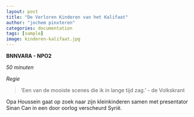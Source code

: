 ```yaml
---
layout: post
title: "De Verloren Kinderen van het Kalifaat"
author: "jochem pinxteren"
categories: documentation
tags: [sample]
image: kinderen-kalifaat.jpg
---
```


**BNNVARA - NPO2**

*50 minuten*

*Regie*

> ’Een van de mooiste scenes die ik in lange tijd zag.’ - de Volkskrant

Opa Houssein gaat op zoek naar zijn kleinkinderen samen met presentator Sinan Can in een door oorlog verscheurd Syrië.